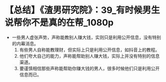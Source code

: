 # 【总结】《渣男研究院》：39_有时候男生说帮你不是真的在帮_1080p

-   一些男人虚张声势，声称能教别人赚大钱，实则只是利用公开信息，没有特别的内幕消息。
    1.  有些男人自称能教理财，但实际上只是利用公开信息，如抖音上的教程。
    2.  他们夸大自己的能力，声称能帮助别人赚大钱，实际上并没有特别的信息渠道。
    3.  要谨慎相信那些声称能帮助你赚大钱的男人，很多时候他们只是利用公开信息而已。